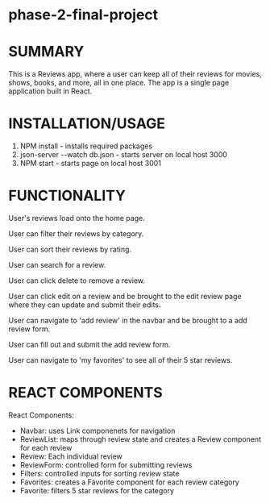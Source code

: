 # phase-2-final-project

# SUMMARY

This is a Reviews app, where a user can keep all of their reviews for movies, shows, books, and more, all in one place. The app is a single page application built in React.

# INSTALLATION/USAGE

1. NPM install - installs required packages
2. json-server --watch db.json - starts server on local host 3000
3. NPM start - starts page on local host 3001



# FUNCTIONALITY

User's reviews load onto the home page.

User can filter their reviews by category.

User can sort their reviews by rating.

User can search for a review.

User can click delete to remove a review.

User can click edit on a review and be brought to the edit review page where they can update and submit their edits.

User can navigate to 'add review' in the navbar and be brought to a add review form.

User can fill out and submit the add review form.

User can navigate to 'my favorites' to see all of their 5 star reviews.

# REACT COMPONENTS

React Components:
- Navbar: uses Link componenets for navigation
- ReviewList: maps through review state and creates a Review component for each review
- Review: Each individual review
- ReviewForm: controlled form for submitting reviews
- Filters: controlled inputs for sorting review state
- Favorites: creates a Favorite component for each review category
- Favorite: filters 5 star reviews for the category 
